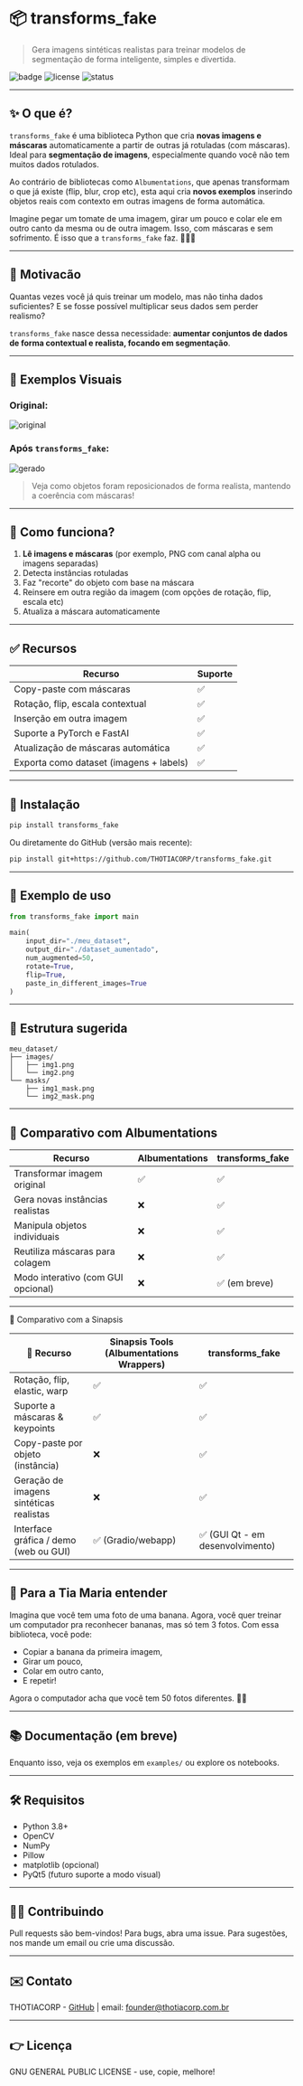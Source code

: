 # 📦 transforms\_fake

> Gera imagens sintéticas realistas para treinar modelos de segmentação de forma inteligente, simples e divertida.

![badge](https://img.shields.io/badge/version-0.1.0-blue) ![license](https://img.shields.io/badge/license-MIT-green) ![status](https://img.shields.io/badge/status-em%20desenvolvimento-yellow)

---

## ✨ O que é?

`transforms_fake` é uma biblioteca Python que cria **novas imagens e máscaras** automaticamente a partir de outras já rotuladas (com máscaras). Ideal para **segmentação de imagens**, especialmente quando você não tem muitos dados rotulados.

Ao contrário de bibliotecas como `Albumentations`, que apenas transformam o que já existe (flip, blur, crop etc), esta aqui cria **novos exemplos** inserindo objetos reais com contexto em outras imagens de forma automática.

Imagine pegar um tomate de uma imagem, girar um pouco e colar ele em outro canto da mesma ou de outra imagem. Isso, com máscaras e sem sofrimento. É isso que a `transforms_fake` faz. 🍅📸✨

---

## 🎯 Motivacão

Quantas vezes você já quis treinar um modelo, mas não tinha dados suficientes? E se fosse possível multiplicar seus dados sem perder realismo?

`transforms_fake` nasce dessa necessidade: **aumentar conjuntos de dados de forma contextual e realista, focando em segmentação**.

---

## 📌 Exemplos Visuais

### Original:

![original](https://via.placeholder.com/300x200?text=Imagem+Original)

### Após `transforms_fake`:

![gerado](https://via.placeholder.com/300x200?text=Imagem+Gerada)

> Veja como objetos foram reposicionados de forma realista, mantendo a coerência com máscaras!

---

## 🧠 Como funciona?

1. **Lê imagens e máscaras** (por exemplo, PNG com canal alpha ou imagens separadas)
2. Detecta instâncias rotuladas
3. Faz "recorte" do objeto com base na máscara
4. Reinsere em outra região da imagem (com opções de rotação, flip, escala etc)
5. Atualiza a máscara automaticamente

---

## ✅ Recursos

| Recurso                                 | Suporte |
| --------------------------------------- | ------- |
| Copy-paste com máscaras                 | ✅       |
| Rotação, flip, escala contextual        | ✅       |
| Inserção em outra imagem                | ✅       |
| Suporte a PyTorch e FastAI              | ✅       |
| Atualização de máscaras automática      | ✅       |
| Exporta como dataset (imagens + labels) | ✅       |

---

## 🚀 Instalação

```bash
pip install transforms_fake
```

Ou diretamente do GitHub (versão mais recente):

```bash
pip install git+https://github.com/THOTIACORP/transforms_fake.git
```

---

## 🧪 Exemplo de uso

```python
from transforms_fake import main

main(
    input_dir="./meu_dataset",
    output_dir="./dataset_aumentado",
    num_augmented=50,
    rotate=True,
    flip=True,
    paste_in_different_images=True
)
```

---

## 🧱 Estrutura sugerida

```
meu_dataset/
├── images/
│   ├── img1.png
│   └── img2.png
└── masks/
    ├── img1_mask.png
    └── img2_mask.png
```

---

## 🤖 Comparativo com Albumentations

| Recurso                            | Albumentations | transforms\_fake |
| ---------------------------------- | -------------- | ---------------- |
| Transformar imagem original        | ✅              | ✅                |
| Gera novas instâncias realistas    | ❌              | ✅                |
| Manipula objetos individuais       | ❌              | ✅                |
| Reutiliza máscaras para colagem    | ❌              | ✅                |
| Modo interativo (com GUI opcional) | ❌              | ✅ (em breve)     |

---

🔬 Comparativo com a Sinapsis

| 🔧 Recurso                              | Sinapsis Tools (Albumentations Wrappers) | transforms\_fake                |
| --------------------------------------- | ---------------------------------------- | ------------------------------- |
| Rotação, flip, elastic, warp            | ✅                                        | ✅                               |
| Suporte a máscaras & keypoints          | ✅                                        | ✅                               |
| Copy-paste por objeto (instância)       | ❌                                        | ✅                               |
| Geração de imagens sintéticas realistas | ❌                                        | ✅                               |
| Interface gráfica / demo (web ou GUI)   | ✅ (Gradio/webapp)                        | ✅ (GUI Qt - em desenvolvimento) |


---

## 👵 Para a Tia Maria entender

Imagina que você tem uma foto de uma banana. Agora, você quer treinar um computador pra reconhecer bananas, mas só tem 3 fotos. Com essa biblioteca, você pode:

* Copiar a banana da primeira imagem,
* Girar um pouco,
* Colar em outro canto,
* E repetir!

Agora o computador acha que você tem 50 fotos diferentes. 🍌🧠

---

## 📚 Documentação (em breve)

Enquanto isso, veja os exemplos em `examples/` ou explore os notebooks.

---

## 🛠 Requisitos

* Python 3.8+
* OpenCV
* NumPy
* Pillow
* matplotlib (opcional)
* PyQt5 (futuro suporte a modo visual)

---

## 👨‍💻 Contribuindo

Pull requests são bem-vindos! Para bugs, abra uma issue. Para sugestões, nos mande um email ou crie uma discussão.

---

## ✉️ Contato

THOTIACORP - [GitHub](https://github.com/THOTIACORP) | email: [founder@thotiacorp.com.br](mailto:founder@thotiacorp.com.br)

---

## 👉 Licença

GNU GENERAL PUBLIC LICENSE - use, copie, melhore!

